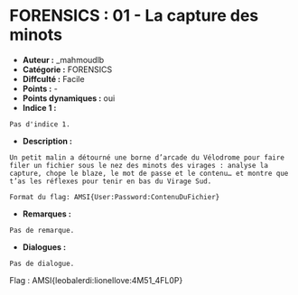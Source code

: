 # FORENSICS : 01 -  La capture des minots

- **Auteur :** _mahmoudlb
- **Catégorie :** FORENSICS
- **Diffculté :** Facile
- **Points :** -
- **Points dynamiques :** oui
- **Indice 1 :**
```
Pas d'indice 1.
```

- **Description :**
```
Un petit malin a détourné une borne d’arcade du Vélodrome pour faire filer un fichier sous le nez des minots des virages : analyse la capture, chope le blaze, le mot de passe et le contenu… et montre que t’as les réflexes pour tenir en bas du Virage Sud.

Format du flag: AMSI{User:Password:ContenuDuFichier}
```

- **Remarques :**
```
Pas de remarque.
```

- **Dialogues :**
```
Pas de dialogue.
```

Flag : AMSI{leobalerdi:lionellove:4M51_4FL0P}





